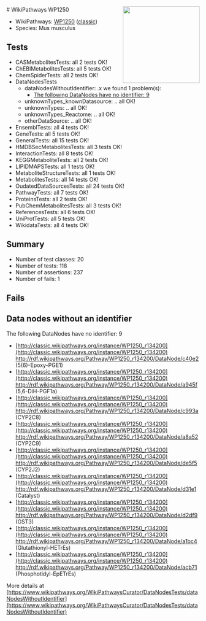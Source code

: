 <img style="float: right; width: 200px" src="https://upload.wikimedia.org/wikipedia/commons/thumb/8/83/Wplogo_with_text_500.png/640px-Wplogo_with_text_500.png" />
# WikiPathways WP1250

* WikiPathways: [WP1250](https://wikipathways.org/pathways/WP1250) ([classic](https://classic.wikipathways.org/instance/WP1250))
* Species: Mus musculus
## Tests
* CASMetabolitesTests: all 2 tests OK!
* ChEBIMetabolitesTests: all 5 tests OK!
* ChemSpiderTests: all 2 tests OK!
* DataNodesTests
    * dataNodesWithoutIdentifier: .x we found 1 problem(s):
        * [The following DataNodes have no identifier: 9](#d2d32fa8)
    * unknownTypes_knownDatasource: .. all OK!
    * unknownTypes: .. all OK!
    * unknownTypes_Reactome: .. all OK!
    * otherDataSource: .. all OK!
* EnsemblTests: all 4 tests OK!
* GeneTests: all 5 tests OK!
* GeneralTests: all 15 tests OK!
* HMDBSecMetabolitesTests: all 3 tests OK!
* InteractionTests: all 8 tests OK!
* KEGGMetaboliteTests: all 2 tests OK!
* LIPIDMAPSTests: all 1 tests OK!
* MetaboliteStructureTests: all 1 tests OK!
* MetabolitesTests: all 14 tests OK!
* OudatedDataSourcesTests: all 24 tests OK!
* PathwayTests: all 7 tests OK!
* ProteinsTests: all 2 tests OK!
* PubChemMetabolitesTests: all 3 tests OK!
* ReferencesTests: all 6 tests OK!
* UniProtTests: all 5 tests OK!
* WikidataTests: all 4 tests OK!


## Summary

* Number of test classes: 20
* Number of tests: 118
* Number of assertions: 237
* Number of fails: 1

## Fails

<a name="d2d32fa8" />

## Data nodes without an identifier

The following DataNodes have no identifier: 9

* [http://classic.wikipathways.org/instance/WP1250_r134200](http://classic.wikipathways.org/instance/WP1250_r134200) http://rdf.wikipathways.org/Pathway/WP1250_r134200/DataNode/c40e2 (5(6)-Epoxy-PGE1)
* [http://classic.wikipathways.org/instance/WP1250_r134200](http://classic.wikipathways.org/instance/WP1250_r134200) http://rdf.wikipathways.org/Pathway/WP1250_r134200/DataNode/a945f (5,6-DiH-PGF1a)
* [http://classic.wikipathways.org/instance/WP1250_r134200](http://classic.wikipathways.org/instance/WP1250_r134200) http://rdf.wikipathways.org/Pathway/WP1250_r134200/DataNode/c993a (CYP2C8)
* [http://classic.wikipathways.org/instance/WP1250_r134200](http://classic.wikipathways.org/instance/WP1250_r134200) http://rdf.wikipathways.org/Pathway/WP1250_r134200/DataNode/a8a52 (CYP2C9)
* [http://classic.wikipathways.org/instance/WP1250_r134200](http://classic.wikipathways.org/instance/WP1250_r134200) http://rdf.wikipathways.org/Pathway/WP1250_r134200/DataNode/de5f5 (CYP2J2)
* [http://classic.wikipathways.org/instance/WP1250_r134200](http://classic.wikipathways.org/instance/WP1250_r134200) http://rdf.wikipathways.org/Pathway/WP1250_r134200/DataNode/d31e1 (Catalyst)
* [http://classic.wikipathways.org/instance/WP1250_r134200](http://classic.wikipathways.org/instance/WP1250_r134200) http://rdf.wikipathways.org/Pathway/WP1250_r134200/DataNode/d2df9 (GST3)
* [http://classic.wikipathways.org/instance/WP1250_r134200](http://classic.wikipathways.org/instance/WP1250_r134200) http://rdf.wikipathways.org/Pathway/WP1250_r134200/DataNode/a1bc4 (Glutathionyl-HETrEs)
* [http://classic.wikipathways.org/instance/WP1250_r134200](http://classic.wikipathways.org/instance/WP1250_r134200) http://rdf.wikipathways.org/Pathway/WP1250_r134200/DataNode/acb71 (Phosphotidyl-EpETrEs)


More details at [https://www.wikipathways.org/WikiPathwaysCurator/DataNodesTests/dataNodesWithoutIdentifier](https://www.wikipathways.org/WikiPathwaysCurator/DataNodesTests/dataNodesWithoutIdentifier)

